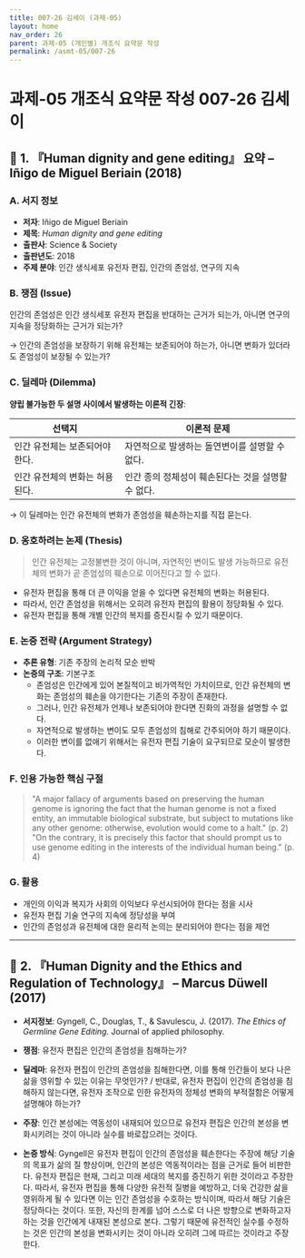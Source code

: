 ```yaml
---
title: 007-26 김세이 (과제-05)
layout: home
nav_order: 26
parent: 과제-05 (개인별) 개조식 요약문 작성
permalink: /asmt-05/007-26
---
```


# 과제-05 개조식 요약문 작성 007-26 김세이 

## 📘 1. 『Human dignity and gene editing』 요약 – Iñigo de Miguel Beriain (2018)

### A. 서지 정보  
- **저자**: Iñigo de Miguel Beriain
- **제목**: *Human dignity and gene editing*
- **출판사**: Science & Society
- **출판년도**: 2018
- **주제 분야**: 인간 생식세포 유전자 편집, 인간의 존엄성, 연구의 지속


### B. 쟁점 (Issue)  

인간의 존엄성은 인간 생식세포 유전자 편집을 반대하는 근거가 되는가, 아니면 연구의 지속을 정당화하는 근거가 되는가?

→ 인간의 존엄성을 보장하기 위해 유전체는 보존되어야 하는가, 아니면 변화가 있더라도 존엄성이 보장될 수 있는가? 

### C. 딜레마 (Dilemma)  
**양립 불가능한 두 설명 사이에서 발생하는 이론적 긴장**:

| 선택지 | 이론적 문제 |
|--------|-------------|
| 인간 유전체는 보존되어야 한다. | 자연적으로 발생하는 돌연변이를 설명할 수 없다. |
| 인간 유전체의 변화는 허용된다. | 인간 종의 정체성이 훼손된다는 것을 설명할 수 없다. |

→ 이 딜레마는 인간 유전체의 변화가 존엄성을 훼손하는지를 직접 묻는다.


### D. 옹호하려는 논제 (Thesis)  
> 인간 유전체는 고정불변한 것이 아니며, 자연적인 변이도 발생 가능하므로 유전체의 변화가 곧 존엄성의 훼손으로 이어진다고 할 수 없다.
- 유전자 편집을 통해 더 큰 이익을 얻을 수 있다면 유전체의 변화는 허용된다.
- 따라서, 인간 존엄성을 위해서는 오히려 유전자 편집의 활용이 정당화될 수 있다.
- 유전자 편집을 통해 개별 인간의 복지를 증진시킬 수 있기 때문이다.


### E. 논증 전략 (Argument Strategy)  
- **추론 유형**: 기존 주장의 논리적 모순 반박
- **논증의 구조**:
  기본구조
  - 존엄성은 인간에게 있어 본질적이고 비가역적인 가치이므로, 인간 유전체의 변화는 존엄성의 훼손을 야기한다는 기존의 주장이 존재한다.
  -  그러나, 인간 유전체가 언제나 보존되어야 한다면 진화의 과정을 설명할 수 없다.
  - 자연적으로 발생하는 변이도 모두 존엄성의 침해로 간주되어야 하기 때문이다.
  - 이러한 변이를 없애기 위해서는 유전자 편집 기술이 요구되므로 모순이 발생한다.


### F. 인용 가능한 핵심 구절
> "A major fallacy of arguments based on preserving the human genome is ignoring the fact that the human genome is not a fixed entity, an immutable biological substrate, but subject to mutations like any other genome: otherwise, evolution would come to a halt." (p. 2)
> "On the contrary, it is precisely this factor that should prompt us to use genome editing in the interests of the individual human being." (p. 4)


### G. 활용
- 개인의 이익과 복지가 사회의 이익보다 우선시되어야 한다는 점을 시사
- 유전자 편집 기술 연구의 지속에 정당성을 부여
- 인간의 존엄성과 유전체에 대한 윤리적 논의는 분리되어야 한다는 점을 제언

---

## 📘 2. 『Human Dignity and the Ethics and Regulation of Technology』 – Marcus Düwell (2017)

- **서지정보**: Gyngell, C., Douglas, T., & Savulescu, J. (2017). *The Ethics of Germline Gene Editing.* Journal of applied philosophy.

- **쟁점**: 유전자 편집은 인간의 존엄성을 침해하는가?
- **딜레마**: 유전자 편집이 인간의 존엄성을 침해한다면, 이를 통해 인간들이 보다 나은 삶을 영위할 수 있는 이유는 무엇인가? / 반대로, 유전자 편집이 인간의 존엄성을 침해하지 않는다면, 유전자 조작으로 인한 유전자의 정체성 변화의 부적절함은 어떻게 설명해야 하는가?
- **주장**: 인간 본성에는 역동성이 내재되어 있으므로 유전자 편집은 인간의 본성을 변화시키려는 것이 아니라 실수를 바로잡으려는 것이다.
- **논증 방식**: Gyngell은 유전자 편집이 인간의 존엄성을 훼손한다는 주장에 해당 기술의 목표가 삶의 질 향상이며, 인간의 본성은 역동적이라는 점을 근거로 들어 비판한다. 유전자 편집은 현재, 그리고 미래 세대의 복지를 증진하기 위한 것이라고 주장한다. 따라서, 유전자 편집을 통해 다양한 유전적 질병을 예방하고, 더욱 건강한 삶을 영위하게 될 수 있다면 이는 인간 존엄성을 수호하는 방식이며, 따라서 해당 기술은 정당하다는 것이다. 또한, 자신의 한계를 넘어 스스로 더 나은 방향으로 변화하고자 하는 것을 인간에게 내재된 본성으로 본다. 그렇기 때문에 유전적인 실수를 수정하는 것은 인간의 본성을 변화시키는 것이 아니라 오히려 그에 따르는 것이라고 주장한다.